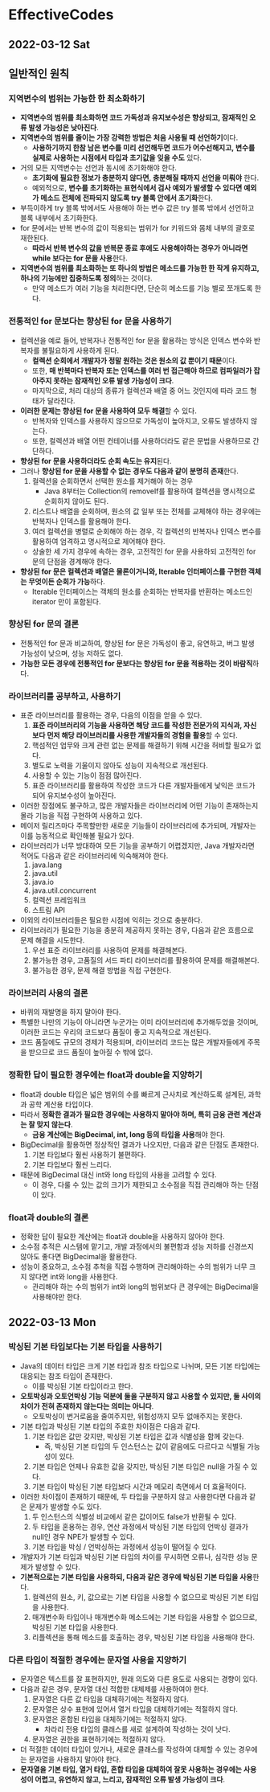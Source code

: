 # EffectiveCodes
## 2022-03-12 Sat

## 일반적인 원칙
### 지역변수의 범위는 가능한 한 최소화하기
* **지역변수의 범위를 최소화하면 코드 가독성과 유지보수성은 향상되고, 잠재적인 오류 발생 가능성은 낮아진다**.
* **지역변수의 범위를 줄이는 가장 강력한 방법은 처음 사용될 때 선언하기**이다.
  * **사용하기까지 한참 남은 변수를 미리 선언해두면 코드가 어수선해지고, 변수를 실제로 사용하는 시점에서 타입과 초기값을 잊을 수도** 있다.
* 거의 모든 지역변수는 선언과 동시에 초기화해야 한다.
  * **초기화에 필요한 정보가 충분하지 않다면, 충분해질 때까지 선언을 미뤄야** 한다.
  * 예외적으로, **변수를 초기화하는 표현식에서 검사 예외가 발생할 수 있다면 예외가 메소드 전체에 전파되지 않도록 try 블록 안에서 초기화**한다.
* 부득이하게 try 블록 밖에서도 사용해야 하는 변수 값은 try 블록 밖에서 선언하고 블록 내부에서 초기화한다.
* for 문에서는 반복 변수의 값이 적용되는 범위가 for 키워드와 몸체 내부의 괄호로 재한된다.
  * **따라서 반복 변수의 값을 반복문 종료 후에도 사용해야하는 경우가 아니라면 while 보다는 for 문을 사용**한다.
* **지역변수의 범위를 최소화하는 또 하나의 방법은 메소드를 가능한 한 작게 유지하고, 하나의 기능에만 집중하도록 정의**하는 것이다.
  * 만약 메소드가 여러 기능을 처리한다면, 단순히 메소드를 기능 별로 쪼개도록 한다.

### 전통적인 for 문보다는 향상된 for 문을 사용하기
* 컬렉션을 예로 들어, 반복자나 전통적인 for 문을 활용하는 방식은 인덱스 변수와 반복자를 불필요하게 사용하게 된다.
  * **컬렉션 순회에서 개발자가 정말 원하는 것은 원소의 값 뿐이기 때문**이다.
  * 또한, **매 반복마다 반복자 또는 인덱스를 여러 번 접근해야 하므로 컴파일러가 잡아주지 못하는 잠재적인 오류 발생 가능성이 크다**.
  * 마지막으로, 처리 대상의 종류가 컬렉션과 배열 중 어느 것인지에 따라 코드 형태가 달라진다.
* **이러한 문제는 향상된 for 문을 사용하여 모두 해결**할 수 있다.
  * 반복자와 인덱스를 사용하지 않으므로 가독성이 높아지고, 오류도 발생하지 않는다.
  * 또한, 컬렉션과 배열 어떤 컨테이너를 사용하더라도 같은 문법을 사용하므로 간단하다.
* **향상된 for 문을 사용하더라도 순회 속도는 유지**된다.
* 그러나 **향상된 for 문을 사용할 수 없는 경우도 다음과 같이 분명히 존재**한다.
  1. 컬렉션을 순회하면서 선택한 원소를 제거해야 하는 경우
     * Java 8부터는 Collection의 removeIf를 활용하여 컬렉션을 명시적으로 순회하지 않아도 된다.
  2. 리스트나 배열을 순회하며, 원소의 값 일부 또는 전체를 교체해야 하는 경우에는 반복자나 인덱스를 활용해야 한다.
  3. 여러 컬렉션을 병렬로 순회해야 하는 경우, 각 컬렉션의 반복자나 인덱스 변수를 활용하여 엄격하고 명시적으로 제어해야 한다.
  * 상술한 세 가지 경우에 속하는 경우, 고전적인 for 문을 사용하되 고전적인 for 문의 단점을 경계해야 한다.
* **향상된 for 문은 컬렉션과 배열은 물론이거니와, Iterable 인터페이스를 구현한 객체는 무엇이든 순회가 가능**하다.
  * Iterable 인터페이스는 객체의 원소를 순회하는 반복자를 반환하는 메소드인 iterator 만이 포함된다.

### 향상된 for 문의 결론
* 전통적인 for 문과 비교하여, 향상된 for 문은 가독성이 좋고, 유연하고, 버그 발생 가능성이 낮으며, 성능 저하도 없다.
* **가능한 모든 경우에 전통적인 for 문보다는 향상된 for 문을 적용하는 것이 바람직**하다.

### 라이브러리를 공부하고, 사용하기
* 표준 라이브러리를 활용하는 경우, 다음의 이점을 얻을 수 있다.
  1. **표준 라이브러리의 기능을 사용하면 해당 코드를 작성한 전문가의 지식과, 자신보다 먼저 해당 라이브러리를 사용한 개발자들의 경험을 활용**할 수 있다.
  2. 핵섬적인 업무와 크게 관련 없는 문제를 해결하기 위해 시간을 허비할 필요가 없다.
  3. 별도로 노력을 기울이지 않아도 성능이 지속적으로 개선된다.
  4. 사용할 수 있는 기능이 점점 많아진다.
  5. 표준 라이브러리를 활용하여 작성한 코드가 다른 개발자들에게 낯익은 코드가 되어 유지보수성이 높아진다.
* 이러한 장점에도 불구하고, 많은 개발자들은 라이브러리에 어떤 기능이 존재하는지 몰라 기능을 직접 구현하여 사용하고 있다.
* 메이저 릴리즈마다 주목할만한 새로운 기능들이 라이브러리에 추가되며, 개발자는 이를 능동적으로 확인해볼 필요가 있다.
* 라이브러리가 너무 방대하여 모든 기능을 공부하기 어렵겠지만, Java 개발자라면 적어도 다음과 같은 라이브러리에 익숙해져야 한다.
  1. java.lang
  2. java.util
  3. java.io
  4. java.util.concurrent
  5. 컬렉션 프레임워크
  6. 스트림 API
* 이외의 라이브러리들은 필요한 시점에 익히는 것으로 충분하다.
* 라이브러리가 필요한 기능을 충분히 제공하지 못하는 경우, 다음과 같은 흐름으로 문제 해결을 시도한다.
  1. 우선 표준 라이브러리를 사용하여 문제를 해결해본다.
  2. 불가능한 경우, 고품질의 서드 파티 라이브러리를 활용하여 문제를 해결해본다.
  3. 불가능한 경우, 문제 해결 방법을 직접 구현한다.

### 라이브러리 사용의 결론
* 바퀴의 재발명을 하지 말아야 한다.
* 특별한 나만의 기능이 아니라면 누군가는 이미 라이브러리에 추가해두었을 것이며, 이러한 코드는 우리의 코드보다 품질이 좋고 지속적으로 개선된다.
* 코드 품질에도 규모의 경제가 적용되며, 라이브러리 코드는 많은 개발자들에게 주목을 받으므로 코드 품질이 높아질 수 밖에 없다.

### 정확한 답이 필요한 경우에는 float과 double을 지양하기
* float과 double 타입은 넓은 범위의 수를 빠르게 근사치로 계산하도록 설계된, 과학과 공학 계산용 타입이다.
* 따라서 **정확한 결과가 필요한 경우에는 사용하지 말아야 하며, 특히 금융 관련 계산과는 잘 맞지 않는다**.
  * **금융 계산에는 BigDecimal, int, long 등의 타입을 사용**해야 한다.
* BigDecimal을 활용하면 정상적인 결과가 나오지만, 다음과 같은 단점도 존재한다.
  1. 기본 타입보다 훨씬 사용하기 불편하다.
  2. 기본 타입보다 훨씬 느리다.
* 때문에 BigDecimal 대신 int와 long 타입의 사용을 고려할 수 있다.
  * 이 경우, 다룰 수 있는 값의 크기가 제한되고 소수점을 직접 관리해야 하는 단점이 있다.

### float과 double의 결론
* 정확한 답이 필요한 계산에는 float과 double을 사용하지 않아야 한다.
* 소수점 추적은 시스템에 맡기고, 개발 과정에서의 불편함과 성능 저하를 신경쓰지 않아도 좋다면 BigDecimal을 활용한다.
* 성능이 중요하고, 소수점 추척을 직접 수행하며 관리해야하는 수의 범위가 너무 크지 않다면 int와 long을 사용한다.
  * 관리해야 하는 수의 범위가 int와 long의 범위보다 큰 경우에는 BigDecimal을 사용해야만 한다.

## 2022-03-13 Mon
### 박싱된 기본 타입보다는 기본 타입을 사용하기
* Java의 데이터 타입은 크게 기본 타입과 참조 타입으로 나뉘며, 모든 기본 타입에는 대응되는 참조 타입이 존재한다.
  * 이를 박싱된 기본 타입이라고 한다.
* **오토박싱과 오토언박싱 기능 덕분에 둘을 구분하지 않고 사용할 수 있지만, 둘 사이의 차이가 전혀 존재하지 않는다는 의미는 아니다**.
  * 오토박싱이 번거로움을 줄여주지만, 위험성까지 모두 없애주지는 못한다.
* 기본 타입과 박싱된 기본 타입의 주효한 차이점은 다음과 같다.
  1. 기본 타입은 값만 갖지만, 박싱된 기본 타입은 값과 식별성을 함께 갖는다.
     * 즉, 박싱된 기본 타입의 두 인스턴스는 값이 같음에도 다르다고 식별될 가능성이 있다.
  2. 기본 타입은 언제나 유효한 값을 갖지만, 박싱된 기본 타입은 null을 가질 수 있다.
  3. 기본 타입이 박싱된 기본 타입보다 시간과 메모리 측면에서 더 효율적이다.
* 이러한 차이점이 존재하기 때문에, 두 타입을 구분하지 않고 사용한다면 다음과 같은 문제가 발생할 수도 있다.
  1. 두 인스턴스의 식별성 비교에서 같은 값이어도 false가 반환될 수 있다.
  2. 두 타입을 혼용하는 경우, 연산 과정에서 박싱된 기본 타입의 언박싱 결과가 null인 경우 NPE가 발생할 수 있다.
  3. 기본 타입을 박싱 / 언박싱하는 과정에서 성능이 떨어질 수 있다.
* 개발자가 기본 타입과 박싱된 기본 타입의 차이를 무시하면 오류나, 심각한 성능 문제가 발생할 수 있다.
* **기본적으로는 기본 타입을 사용하되, 다음과 같은 경우에 박싱된 기본 타입을 사용**한다.
  1. 컬렉션의 원소, 키, 값으로는 기본 타입을 사용할 수 없으므로 박싱된 기본 타입을 사용한다.
  2. 매개변수화 타입이나 매개변수화 메소드에는 기본 타입을 사용할 수 없으므로, 박싱된 기본 타입을 사용한다.
  3. 리플렉션을 통해 메소드를 호출하는 경우, 박싱된 기본 타입을 사용해야 한다.

### 다른 타입이 적절한 경우에는 문자열 사용을 지양하기
* 문자열은 텍스트를 잘 표현하지만, 원래 의도와 다른 용도로 사용되는 경향이 있다.
* 다음과 같은 경우, 문자열 대신 적합한 대체제를 사용하여야 한다.
  1. 문자열은 다른 값 타입을 대체하기에는 적절하지 않다.
  2. 문자열은 상수 표현에 있어서 열거 타입을 대체하기에는 적절하지 않다.
  3. 문자열은 혼합된 타입을 대체하기에는 적절하지 않다.
     * 차라리 전용 타입의 클래스를 새로 설계하여 작성하는 것이 낫다.
  4. 문자열은 권한을 표현하기에는 적절하지 않다.
* 더 적절한 데이터 타입이 있거나, 새로운 클래스를 작성하여 대체할 수 있는 경우에는 문자열을 사용하지 말아야 한다.
* **문자열을 기본 타입, 열거 타입, 혼합 타입을 대체하여 잘못 사용하는 경우에는 사용성이 어렵고, 유연하지 않고, 느리고, 잠재적인 오류 발생 가능성이 크다**.
